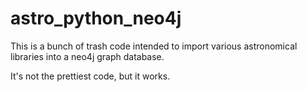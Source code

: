 # astro_python_neo4j

This is a bunch of trash code intended to import various astronomical libraries into a neo4j graph database.

It's not the prettiest code, but it works.
